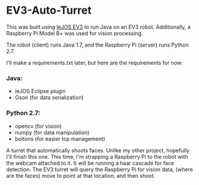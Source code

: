 # EV3-Auto-Turret

This was built using [leJOS EV3](http://www.lejos.org/ev3.php) to run Java on an EV3 robot. Additionally, a Raspberry Pi Model B+ was used for vision processing.

The robot (client) runs Java 1.7, and the Raspberry Pi (server) runs Python 2.7.

I'll make a requirements.txt later, but here are the requirements for now:

### Java:
* leJOS Eclipse plugin
* Gson (for data serialization)

### Python 2.7:
* opencv (for vision)
* numpy (for data manipulation)
* boltons (for easier tcp management)

A turret that automatically shoots faces. Unlike my other project, hopefully I'll finish this one. This time, I'm strapping a Raspberry Pi to the robot with the webcam attached to it. It will be running a haar cascade for face detection. The EV3 turret will query the Raspberry Pi for vision data, (where are the faces) move to point at that location, and then shoot.
